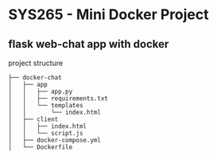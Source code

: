 # SYS265 - Mini Docker Project
## flask web-chat app with docker

project structure
```
├── docker-chat
│   ├── app
│   │   ├── app.py
│   │   ├── requirements.txt
│   │   └── templates
│   │       └── index.html
│   ├── client
│   │   ├── index.html
│   │   └── script.js
│   ├── docker-compose.yml
│   └── Dockerfile
```

